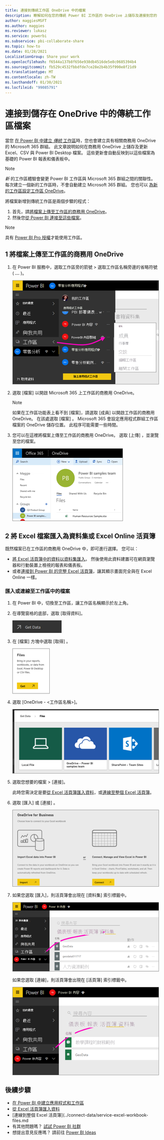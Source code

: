```yaml
---
title: 連接到傳統工作區 OneDrive 中的檔案
description: 瞭解如何在您的傳統 Power BI 工作區的 OneDrive 上儲存及連接到您的 Excel、CSV 和 Power BI Desktop 檔案。
author: maggiesMSFT
ms.author: maggies
ms.reviewer: lukasz
ms.service: powerbi
ms.subservice: pbi-collaborate-share
ms.topic: how-to
ms.date: 01/28/2021
LocalizationGroup: Share your work
ms.openlocfilehash: f6544a137b8f656e938db4516de5e8c0685394b4
ms.sourcegitcommit: fb529c4532fbbdfde7ce28e2b4b35f990e8f21d9
ms.translationtype: MT
ms.contentlocale: zh-TW
ms.lasthandoff: 01/30/2021
ms.locfileid: "99085791"
---
```

# <a name="connect-to-files-stored-in-onedrive-for-a-classic-workspace"></a>連接到儲存在 OneDrive 中的傳統工作區檔案
當您 [在 Power BI 中建立 *傳統* 工作區](service-create-workspaces.md)時，您也會建立具有相關商務用 OneDrive 的 Microsoft 365 群組。 此文章說明如何在商務用 OneDrive 上儲存及更新 Excel、CSV 與 Power BI Desktop 檔案。 這些更新會自動反映到以這些檔案為基礎的 Power BI 報表和儀表板中。

> [!NOTE]
> *新* 的工作區體驗會變更 Power BI 工作區與 Microsoft 365 群組之間的關聯性。 每次建立一個新的工作區時，不會自動建立 Microsoft 365 群組。 您也可以 [為新的工作區設定工作區 OneDrive](service-create-the-new-workspaces.md#set-a-workspace-onedrive)。

將檔案新增到傳統工作區是兩個步驟的程式： 

1. 首先，請[將檔案上傳至工作區的商務用 OneDrive](#1-upload-files-to-the-onedrive-for-business-for-your-workspace)。
2. 然後您[從 Power BI 連接至這些檔案](#2-import-excel-files-as-datasets-or-as-excel-online-workbooks)。

> [!NOTE]
> 具有 [Power BI Pro 授權](../fundamentals/service-features-license-type.md)才能使用工作區。
> 

## <a name="1-upload-files-to-the-onedrive-for-business-for-your-workspace"></a>1 將檔案上傳至工作區的商務用 OneDrive
1. 在 Power BI 服務中，選取工作區旁的箭號 > 選取工作區名稱旁邊的省略符號 ( **...** )。 
   
   ![Power BI 工作區的螢幕擷取畫面，其中顯示所選取的工作區名稱。](media/service-connect-to-files-in-app-workspace-onedrive-for-business/power-bi-app-ellipsis.png)
2. 選取 [檔案] 以開啟 Microsoft 365 上工作區的商務用 OneDrive。
   
   > [!NOTE]
   > 如果在工作區功能表上看不到 [檔案]，請選取 [成員] 以開啟工作區的商務用 OneDrive。 在該處選取 [檔案] 。 Microsoft 365 會設定應用程式群組工作區檔案的 OneDrive 儲存位置。 此程序可能需要一些時間。
   > 
   > 
3. 您可以在這裡將檔案上傳至工作區的商務用 OneDrive。 選取 [上傳] ，並瀏覽至您的檔案。
   
   ![商務用 OneDrive 的螢幕擷取畫面，其中顯示如何巡覽以上傳檔案。](media/service-connect-to-files-in-app-workspace-onedrive-for-business/pbi_grpfilesonedrive.png)

## <a name="2-import-excel-files-as-datasets-or-as-excel-online-workbooks"></a>2 將 Excel 檔案匯入為資料集或 Excel Online 活頁簿
既然檔案已在工作區的商務用 OneDrive 中，即可進行選擇。 您可以： 

* [將 Excel 活頁簿中的資料以資料集匯入](../connect-data/service-get-data-from-files.md)。 然後使用此資料建置可在網頁瀏覽器和行動裝置上檢視的報表和儀表板。
* 或者[連接到 Power BI 的完整 Excel 活頁簿](../connect-data/service-excel-workbook-files.md)，讓其顯示畫面完全與在 Excel Online 一樣。

### <a name="import-or-connect-to-the-files-in-your-workspace"></a>匯入或連線至工作區中的檔案
1. 在 Power BI 中，切換至工作區，讓工作區名稱顯示於左上角。 
2. 在導覽窗格的底部，選取 [取得資料]。 
   
   ![[取得資料] 按鈕的螢幕擷取畫面，其中顯示該按鈕位於功能窗格中。](media/service-connect-to-files-in-app-workspace-onedrive-for-business/power-bi-app-get-data-button.png)
3. 在 [檔案]  方塊中選取 [取得] 。
   
   ![[檔案] 對話方塊的螢幕擷取畫面，其中顯示 [取得] 按鈕。](media/service-connect-to-files-in-app-workspace-onedrive-for-business/pbi_getfiles.png)
4. 選取 [OneDrive - <工作區名稱>]。
   
    ![三個磚的螢幕擷取畫面，該磚用來選取工作區，其中顯示本機檔案、OneDrive 與 SharePoint。](media/service-connect-to-files-in-app-workspace-onedrive-for-business/pbi_grp_one_drive_shrpt.png)
5. 選取您想要的檔案 > [連接]。
   
    此時您需決定是要[從 Excel 活頁簿匯入資料](../connect-data/service-get-data-from-files.md)，或[連線至整個 Excel 活頁簿](../connect-data/service-excel-workbook-files.md)。
6. 選取 [匯入]  或 [連接] 。
   
    ![[商務用 OneDrive] 對話方塊的螢幕擷取畫面，其中顯示 [從 Excel 匯入] 或 [連接到 Excel]。](media/service-connect-to-files-in-app-workspace-onedrive-for-business/pbi_importexceldataorwholecrop.png)
7. 如果您選取 [匯入]，則活頁簿會出現在 [資料集] 索引標籤中。 
   
    ![Power BI 中工作區的螢幕擷取畫面，其中顯示 [資料集] 標籤索引。](media/service-connect-to-files-in-app-workspace-onedrive-for-business/power-bi-app-excel-file-import.png)
   
    如果您選取 [連線]，則活頁簿會出現在 [活頁簿] 索引標籤中。
   
    ![Power BI 中工作區的螢幕擷取畫面，其中顯示 [活頁簿] 索引標籤。](media/service-connect-to-files-in-app-workspace-onedrive-for-business/power-bi-app-excel-file-connect.png)

## <a name="next-steps"></a>後續步驟
* [在 Power BI 中建立應用程式和工作區](../collaborate-share/service-create-distribute-apps.md)
* [從 Excel 活頁簿匯入資料](../connect-data/service-get-data-from-files.md)
* [連線到整個 Excel 活頁簿](../connect-data/service-excel-workbook-files.md
* 有其他問題嗎？ [試試 Power BI 社群](https://community.powerbi.com/)
* 想提出意見反應嗎？ 請前往 [Power BI Ideas](https://ideas.powerbi.com/forums/265200-power-bi)
